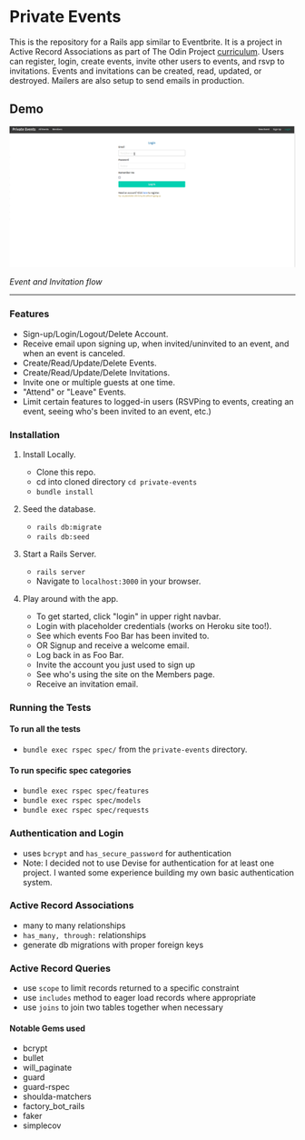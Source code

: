 # Private Events 

This is the repository for a Rails app similar to Eventbrite. It is a project in Active Record Associations as part of The Odin Project [curriculum](https://www.theodinproject.com/paths/full-stack-ruby-on-rails/courses/ruby-on-rails/lessons/associations). Users can register, login, create events, invite other users to events, and rsvp to invitations. Events and invitations can be created, read, updated, or destroyed. Mailers are also setup to send emails in production.


## Demo

![event and creation and invitation flow](demo/privateevents.gif)


*Event and Invitation flow*

***

### Features

  - Sign-up/Login/Logout/Delete Account.
  - Receive email upon signing up, when invited/uninvited to an event, and when an event is canceled.
  - Create/Read/Update/Delete Events.
  - Create/Read/Update/Delete Invitations.
  - Invite one or multiple guests at one time.
  - "Attend" or "Leave" Events.
  - Limit certain features to logged-in users (RSVPing to events, creating an event, seeing who's been invited to an event, etc.)

### Installation

1. Install Locally.
    - Clone this repo.
    - cd into cloned directory `cd private-events`
    - `bundle install`

2. Seed the database.
    - `rails db:migrate`
    - `rails db:seed`

3. Start a Rails Server.
    - `rails server`
    - Navigate to `localhost:3000` in your browser.
    
4. Play around with the app.
    - To get started, click "login" in upper right navbar.
    - Login with placeholder credentials (works on Heroku site too!).
    - See which events Foo Bar has been invited to.
    - OR Signup and receive a welcome email.
    - Log back in as Foo Bar.
    - Invite the account you just used to sign up
    - See who's using the site on the Members page.
    - Receive an invitation email.


### Running the Tests

#### To run all the tests

- `bundle exec rspec spec/` from the `private-events` directory.

#### To run specific spec categories

- `bundle exec rspec spec/features`
- `bundle exec rspec spec/models`
- `bundle exec rspec spec/requests`

### Authentication and Login

- uses `bcrypt` and `has_secure_password` for authentication
- Note: I decided not to use Devise for authentication for at least one project. I wanted some experience building my own basic authentication system.

### Active Record Associations

- many to many relationships
- `has_many, through:` relationships
- generate db migrations with proper foreign keys

### Active Record Queries

- use `scope` to limit records returned to a specific constraint
- use `includes` method to eager load records where appropriate
- use `joins` to join two tables together when necessary


#### Notable Gems used

- bcrypt
- bullet
- will_paginate
- guard
- guard-rspec
- shoulda-matchers
- factory_bot_rails
- faker
- simplecov
